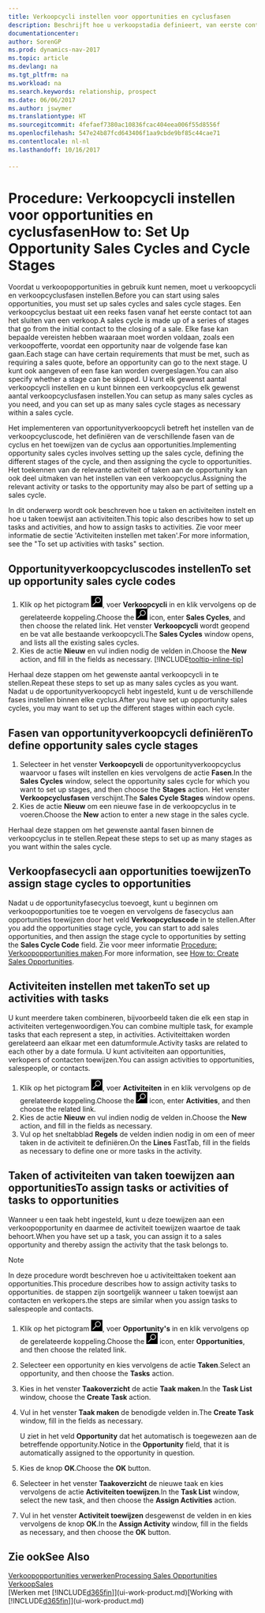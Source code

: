 ```yaml
---
title: Verkoopcycli instellen voor opportunities en cyclusfasen
description: Beschrijft hoe u verkoopstadia definieert, van eerste contact tot sluiten, om een verkoopcyclus te maken en toe te wijzen aan opportunities in Dynamics NAV.
documentationcenter: 
author: SorenGP
ms.prod: dynamics-nav-2017
ms.topic: article
ms.devlang: na
ms.tgt_pltfrm: na
ms.workload: na
ms.search.keywords: relationship, prospect
ms.date: 06/06/2017
ms.author: jswymer
ms.translationtype: HT
ms.sourcegitcommit: 4fefaef7380ac10836fcac404eea006f55d8556f
ms.openlocfilehash: 547e24b87fcd643406f1aa9cbde9bf85c44cae71
ms.contentlocale: nl-nl
ms.lasthandoff: 10/16/2017

---
```

# <a name="how-to-set-up-opportunity-sales-cycles-and-cycle-stages"></a><span data-ttu-id="1828c-103">Procedure: Verkoopcycli instellen voor opportunities en cyclusfasen</span><span class="sxs-lookup"><span data-stu-id="1828c-103">How to: Set Up Opportunity Sales Cycles and Cycle Stages</span></span>
<span data-ttu-id="1828c-104">Voordat u verkoopopportunities in gebruik kunt nemen, moet u verkoopcycli en verkoopcyclusfasen instellen.</span><span class="sxs-lookup"><span data-stu-id="1828c-104">Before you can start using sales opportunities, you must set up sales cycles and sales cycle stages.</span></span> <span data-ttu-id="1828c-105">Een verkoopcyclus bestaat uit een reeks fasen vanaf het eerste contact tot aan het sluiten van een verkoop.</span><span class="sxs-lookup"><span data-stu-id="1828c-105">A sales cycle is made up of a series of stages that go from the initial contact to the closing of a sale.</span></span> <span data-ttu-id="1828c-106">Elke fase kan bepaalde vereisten hebben waaraan moet worden voldaan, zoals een verkoopofferte, voordat een opportunity naar de volgende fase kan gaan.</span><span class="sxs-lookup"><span data-stu-id="1828c-106">Each stage can have certain requirements that must be met, such as requiring a sales quote, before an opportunity can go to the next stage.</span></span> <span data-ttu-id="1828c-107">U kunt ook aangeven of een fase kan worden overgeslagen.</span><span class="sxs-lookup"><span data-stu-id="1828c-107">You can also specify whether a stage can be skipped.</span></span> <span data-ttu-id="1828c-108">U kunt elk gewenst aantal verkoopcycli instellen en u kunt binnen een verkoopcyclus elk gewenst aantal verkoopcyclusfasen instellen.</span><span class="sxs-lookup"><span data-stu-id="1828c-108">You can setup as many sales cycles as you need, and you can set up as many sales cycle stages as necessary within a sales cycle.</span></span>

<span data-ttu-id="1828c-109">Het implementeren van opportunityverkoopcycli betreft het instellen van de verkoopcycluscode, het definiëren van de verschillende fasen van de cyclus en het toewijzen van de cyclus aan opportunities.</span><span class="sxs-lookup"><span data-stu-id="1828c-109">Implementing opportunity sales cycles involves setting up the sales cycle, defining the different stages of the cycle, and then assigning the cycle to opportunities.</span></span> <span data-ttu-id="1828c-110">Het toekennen van de relevante activiteit of taken aan de opportunity kan ook deel uitmaken van het instellen van een verkoopcyclus.</span><span class="sxs-lookup"><span data-stu-id="1828c-110">Assigning the relevant activity or tasks to the opportunity may also be part of setting up a sales cycle.</span></span>

<span data-ttu-id="1828c-111">In dit onderwerp wordt ook beschreven hoe u taken en activiteiten instelt en hoe u taken toewijst aan activiteiten.</span><span class="sxs-lookup"><span data-stu-id="1828c-111">This topic also describes how to set up tasks and activities, and how to assign tasks to activities.</span></span> <span data-ttu-id="1828c-112">Zie voor meer informatie de sectie 'Activiteiten instellen met taken'.</span><span class="sxs-lookup"><span data-stu-id="1828c-112">For more information, see the "To set up activities with tasks" section.</span></span>

## <a name="to-set-up-opportunity-sales-cycle-codes"></a><span data-ttu-id="1828c-113">Opportunityverkoopcycluscodes instellen</span><span class="sxs-lookup"><span data-stu-id="1828c-113">To set up opportunity sales cycle codes</span></span>
1. <span data-ttu-id="1828c-114">Klik op het pictogram ![Zoeken naar pagina of rapport](media/ui-search/search_small.png "pictogram Zoeken naar pagina of rapport"), voer **Verkoopcycli** in en klik vervolgens op de gerelateerde koppeling.</span><span class="sxs-lookup"><span data-stu-id="1828c-114">Choose the ![Search for Page or Report](media/ui-search/search_small.png "Search for Page or Report icon") icon, enter **Sales Cycles**, and then choose the related link.</span></span> <span data-ttu-id="1828c-115">Het venster **Verkoopcycli** wordt geopend en be vat alle bestaande verkoopcycli.</span><span class="sxs-lookup"><span data-stu-id="1828c-115">The **Sales Cycles** window opens, and lists all the existing sales cycles.</span></span>
2. <span data-ttu-id="1828c-116">Kies de actie **Nieuw** en vul indien nodig de velden in.</span><span class="sxs-lookup"><span data-stu-id="1828c-116">Choose the **New** action, and fill in the fields as necessary.</span></span> [!INCLUDE[tooltip-inline-tip](includes/tooltip-inline-tip_md.md)]

<span data-ttu-id="1828c-117">Herhaal deze stappen om het gewenste aantal verkoopcycli in te stellen.</span><span class="sxs-lookup"><span data-stu-id="1828c-117">Repeat these steps to set up as many sales cycles as you want.</span></span> <span data-ttu-id="1828c-118">Nadat u de opportunityverkoopcycli hebt ingesteld, kunt u de verschillende fases instellen binnen elke cyclus.</span><span class="sxs-lookup"><span data-stu-id="1828c-118">After you have set up opportunity sales cycles, you may want to set up the different stages within each cycle.</span></span>

## <a name="to-define-opportunity-sales-cycle-stages"></a><span data-ttu-id="1828c-119">Fasen van opportunityverkoopcycli definiëren</span><span class="sxs-lookup"><span data-stu-id="1828c-119">To define opportunity sales cycle stages</span></span>
1. <span data-ttu-id="1828c-120">Selecteer in het venster **Verkoopcycli** de opportunityverkoopcyclus waarvoor u fases wilt instellen en kies vervolgens de actie **Fasen**.</span><span class="sxs-lookup"><span data-stu-id="1828c-120">In the **Sales Cycles** window, select the opportunity sales cycle for which you want to set up stages, and then choose the **Stages** action.</span></span> <span data-ttu-id="1828c-121">Het venster **Verkoopcyclusfasen** verschijnt.</span><span class="sxs-lookup"><span data-stu-id="1828c-121">The **Sales Cycle Stages** window opens.</span></span>
2. <span data-ttu-id="1828c-122">Kies de actie **Nieuw** om een nieuwe fase in de verkoopcyclus in te voeren.</span><span class="sxs-lookup"><span data-stu-id="1828c-122">Choose the **New** action to enter a new stage in the sales cycle.</span></span>

<span data-ttu-id="1828c-123">Herhaal deze stappen om het gewenste aantal fasen binnen de verkoopcyclus in te stellen.</span><span class="sxs-lookup"><span data-stu-id="1828c-123">Repeat these steps to set up as many stages as you want within the sales cycle.</span></span>

## <a name="to-assign-stage-cycles-to-opportunities"></a><span data-ttu-id="1828c-124">Verkoopfasecycli aan opportunities toewijzen</span><span class="sxs-lookup"><span data-stu-id="1828c-124">To assign stage cycles to opportunities</span></span>
<span data-ttu-id="1828c-125">Nadat u de opportunityfasecyclus toevoegt, kunt u beginnen om verkoopopportunities toe te voegen en vervolgens de fasecyclus aan opportunities toewijzen door het veld **Verkoopcycluscode** in te stellen.</span><span class="sxs-lookup"><span data-stu-id="1828c-125">After you add the opportunities stage cycle, you can start to add sales opportunities, and then assign the stage cycle to opportunities by setting the **Sales Cycle Code** field.</span></span> <span data-ttu-id="1828c-126">Zie voor meer informatie [Procedure: Verkoopopportunities maken](marketing-how-create-opportunities.md).</span><span class="sxs-lookup"><span data-stu-id="1828c-126">For more information, see [How to: Create Sales Opportunities](marketing-how-create-opportunities.md).</span></span>

## <a name="to-set-up-activities-with-tasks"></a><span data-ttu-id="1828c-127">Activiteiten instellen met taken</span><span class="sxs-lookup"><span data-stu-id="1828c-127">To set up activities with tasks</span></span>
<span data-ttu-id="1828c-128">U kunt meerdere taken combineren, bijvoorbeeld taken die elk een stap in activiteiten vertegenwoordigen.</span><span class="sxs-lookup"><span data-stu-id="1828c-128">You can combine multiple task, for example tasks that each represent a step, in activities.</span></span> <span data-ttu-id="1828c-129">Activiteittaken worden gerelateerd aan elkaar met een datumformule.</span><span class="sxs-lookup"><span data-stu-id="1828c-129">Activity tasks are related to each other by a date formula.</span></span> <span data-ttu-id="1828c-130">U kunt activiteiten aan opportunities, verkopers of contacten toewijzen.</span><span class="sxs-lookup"><span data-stu-id="1828c-130">You can assign activities to opportunities, salespeople, or contacts.</span></span>

1. <span data-ttu-id="1828c-131">Klik op het pictogram ![Zoeken naar pagina of rapport](media/ui-search/search_small.png "pictogram Zoeken naar pagina of rapport"), voer **Activiteiten** in en klik vervolgens op de gerelateerde koppeling.</span><span class="sxs-lookup"><span data-stu-id="1828c-131">Choose the ![Search for Page or Report](media/ui-search/search_small.png "Search for Page or Report icon") icon, enter **Activities**, and then choose the related link.</span></span>
2. <span data-ttu-id="1828c-132">Kies de actie **Nieuw** en vul indien nodig de velden in.</span><span class="sxs-lookup"><span data-stu-id="1828c-132">Choose the **New** action, and fill in the fields as necessary.</span></span>
3. <span data-ttu-id="1828c-133">Vul op het sneltabblad **Regels** de velden indien nodig in om een of meer taken in de activiteit te definiëren.</span><span class="sxs-lookup"><span data-stu-id="1828c-133">On the **Lines** FastTab, fill in the fields as necessary to define one or more tasks in the activity.</span></span>

## <a name="to-assign-tasks-or-activities-of-tasks-to-opportunities"></a><span data-ttu-id="1828c-134">Taken of activiteiten van taken toewijzen aan opportunities</span><span class="sxs-lookup"><span data-stu-id="1828c-134">To assign tasks or activities of tasks to opportunities</span></span>
<span data-ttu-id="1828c-135">Wanneer u een taak hebt ingesteld, kunt u deze toewijzen aan een verkoopopportunity en daarmee de activiteit toewijzen waartoe de taak behoort.</span><span class="sxs-lookup"><span data-stu-id="1828c-135">When you have set up a task, you can assign it to a sales opportunity and thereby assign the activity that the task belongs to.</span></span>

> [!NOTE]  
>   <span data-ttu-id="1828c-136">In deze procedure wordt beschreven hoe u activiteittaken toekent aan opportunities.</span><span class="sxs-lookup"><span data-stu-id="1828c-136">This procedure describes how to assign activity tasks to opportunities.</span></span> <span data-ttu-id="1828c-137">de stappen zijn soortgelijk wanneer u taken toewijst aan contacten en verkopers.</span><span class="sxs-lookup"><span data-stu-id="1828c-137">the steps are similar when you assign tasks to salespeople and contacts.</span></span>

1. <span data-ttu-id="1828c-138">Klik op het pictogram ![Zoeken naar pagina of rapport](media/ui-search/search_small.png "pictogram Zoeken naar pagina of rapport"), voer **Opportunity's** in en klik vervolgens op de gerelateerde koppeling.</span><span class="sxs-lookup"><span data-stu-id="1828c-138">Choose the ![Search for Page or Report](media/ui-search/search_small.png "Search for Page or Report icon") icon, enter **Opportunities**, and then choose the related link.</span></span>
2. <span data-ttu-id="1828c-139">Selecteer een opportunity en kies vervolgens de actie **Taken**.</span><span class="sxs-lookup"><span data-stu-id="1828c-139">Select an opportunity, and then choose the **Tasks** action.</span></span>
3. <span data-ttu-id="1828c-140">Kies in het venster **Taakoverzicht** de actie **Taak maken**.</span><span class="sxs-lookup"><span data-stu-id="1828c-140">In the **Task List** window, choose the **Create Task** action.</span></span>
4.  <span data-ttu-id="1828c-141">Vul in het venster **Taak maken** de benodigde velden in.</span><span class="sxs-lookup"><span data-stu-id="1828c-141">The **Create Task** window, fill in the fields as necessary.</span></span>

    <span data-ttu-id="1828c-142">U ziet in het veld **Opportunity** dat het automatisch is toegewezen aan de betreffende opportunity.</span><span class="sxs-lookup"><span data-stu-id="1828c-142">Notice in the **Opportunity** field, that it is automatically assigned to the opportunity in question.</span></span>
5. <span data-ttu-id="1828c-143">Kies de knop **OK**.</span><span class="sxs-lookup"><span data-stu-id="1828c-143">Choose the **OK** button.</span></span>
6. <span data-ttu-id="1828c-144">Selecteer in het venster **Taakoverzicht** de nieuwe taak en kies vervolgens de actie **Activiteiten toewijzen**.</span><span class="sxs-lookup"><span data-stu-id="1828c-144">In the **Task List** window, select the new task, and then choose the **Assign Activities** action.</span></span>
7. <span data-ttu-id="1828c-145">Vul in het venster **Activiteit toewijzen** desgewenst de velden in en kies vervolgens de knop **OK**.</span><span class="sxs-lookup"><span data-stu-id="1828c-145">In the **Assign Activity** window, fill in the fields as necessary, and then choose the **OK** button.</span></span>

## <a name="see-also"></a><span data-ttu-id="1828c-146">Zie ook</span><span class="sxs-lookup"><span data-stu-id="1828c-146">See Also</span></span>
[<span data-ttu-id="1828c-147">Verkoopopportunities verwerken</span><span class="sxs-lookup"><span data-stu-id="1828c-147">Processing Sales Opportunities</span></span>](marketing-processing-sales-opportunities.md)  
[<span data-ttu-id="1828c-148">Verkoop</span><span class="sxs-lookup"><span data-stu-id="1828c-148">Sales</span></span>](sales-manage-sales.md)  
<span data-ttu-id="1828c-149">[Werken met [!INCLUDE[d365fin](includes/d365fin_md.md)]](ui-work-product.md)</span><span class="sxs-lookup"><span data-stu-id="1828c-149">[Working with [!INCLUDE[d365fin](includes/d365fin_md.md)]](ui-work-product.md)</span></span>

